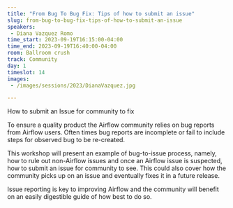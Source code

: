 ```yaml
---
title: "From Bug To Bug Fix: Tips of how to submit an issue"
slug: from-bug-to-bug-fix-tips-of-how-to-submit-an-issue
speakers:
 - Diana Vazquez Romo
time_start: 2023-09-19T16:15:00-04:00
time_end: 2023-09-19T16:40:00-04:00
room: Ballroom crush
track: Community
day: 1
timeslot: 14
images:
 - /images/sessions/2023/DianaVazquez.jpg

---
```


How to submit an Issue for community to fix
 
To ensure a quality product the Airflow community relies on bug reports from Airflow users. Often times bug reports are incomplete or fail to include steps for observed bug to be re-created.
  
This workshop will present an example of bug-to-issue process, namely, how to rule out non-Airflow issues and once an Airflow issue is suspected, how to submit an issue for community to see. This could also cover how the community picks up on an issue and eventually fixes it in a future release. 
 
Issue reporting is key to improving Airflow and the community will benefit on an easily digestible guide of how best to do so.